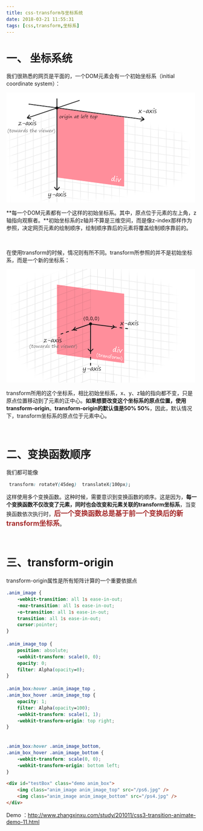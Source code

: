 ```yaml
---
title: css-transform与坐标系统
date: 2018-03-21 11:55:31
tags: [css,transform,坐标系]
---
```


# 一、 坐标系统

我们很熟悉的网页是平面的，一个DOM元素会有一个初始坐标系（initial coordinate system）： 

![](css-transform与坐标系统\bVrVnk.png)

**每一个DOM元素都有一个这样的初始坐标系。其中，原点位于元素的左上角，z轴指向观察者。**初始坐标系的z轴并不算是三维空间，而是像z-index那样作为参照，决定网页元素的绘制顺序，绘制顺序靠后的元素将覆盖绘制顺序靠前的。 

<br/>

在使用transform的时候，情况则有所不同。transform所参照的并不是初始坐标系，而是一个新的坐标系： 

![](css-transform与坐标系统\bVrVnl.png)

transform所用的这个坐标系，相比初始坐标系，x、y、z轴的指向都不变，只是原点位置移动到了元素的正中心。**如果想要改变这个坐标系的原点位置，使用transform-origin**。**transform-origin的默认值是50% 50%**，因此，默认情况下，transform坐标系的原点位于元素中心。 

<br/>

<!--more--> 

# 二、变换函数顺序

我们都可能像

```css
 transform: rotateY(45deg)  translateX(100px); 
```

这样使用多个变换函数。这种时候，需要意识到变换函数的顺序。这是因为，**每一个变换函数不仅改变了元素，同时也会改变和元素关联的transform坐标系**，当变换函数依次执行时，<font color=#A52A2A size=4 >**后一个变换函数总是基于前一个变换后的新transform坐标系**</font>。 

<br/>

# 三、transform-origin

transform-origin属性是所有矩阵计算的一个重要依据点 

```css
.anim_image {
    -webkit-transition: all 1s ease-in-out;
    -moz-transition: all 1s ease-in-out;
    -o-transition: all 1s ease-in-out;
    transition: all 1s ease-in-out;
    cursor:pointer;
}

.anim_image_top {
    position: absolute;
    -webkit-transform: scale(0, 0);
    opacity: 0;
    filter: Alpha(opacity=0);
}

.anim_box:hover .anim_image_top , 
.anim_box_hover .anim_image_top {
    opacity: 1;
    filter: Alpha(opacity=100);
    -webkit-transform: scale(1, 1);
    -webkit-transform-origin: top right;        
}
	
	
.anim_box:hover .anim_image_bottom, 
.anim_box_hover .anim_image_bottom {
    -webkit-transform: scale(0, 0);
    -webkit-transform-origin: bottom left;
}
```

```html
<div id="testBox" class="demo anim_box">
    <img class="anim_image anim_image_top" src="/ps6.jpg" />
	<img class="anim_image anim_image_bottom" src="/ps4.jpg" />
</div>
```

Demo ：<http://www.zhangxinxu.com/study/201011/css3-transition-animate-demo-11.html> 


